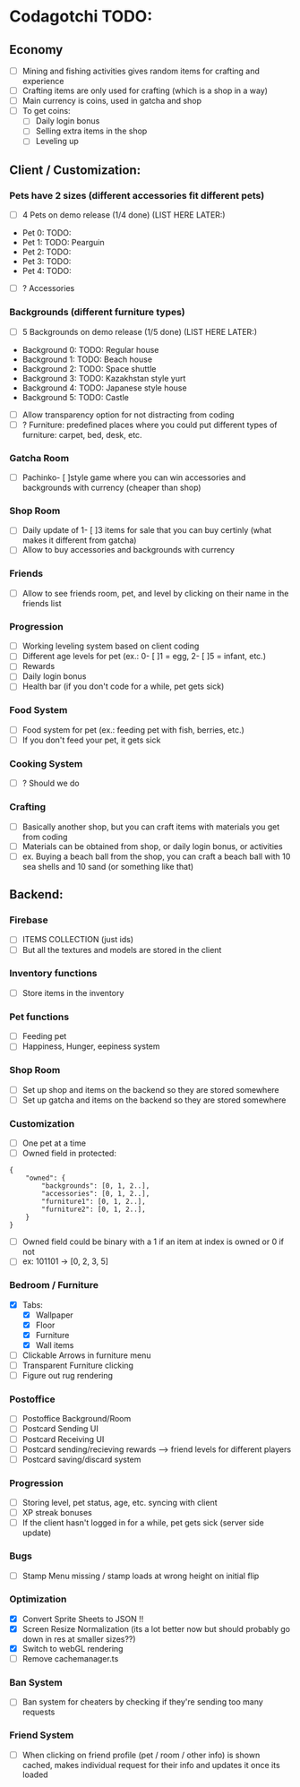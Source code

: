 # Codagotchi TODO: 

## Economy
- [ ] Mining and fishing activities gives random items for crafting and experience
- [ ] Crafting items are only used for crafting (which is a shop in a way)
- [ ] Main currency is coins, used in gatcha and shop
- [ ] To get coins:
    - [ ] Daily login bonus
    - [ ] Selling extra items in the shop
    - [ ] Leveling up

## Client / Customization:

### Pets have 2 sizes (different accessories fit different pets)
- [ ] 4 Pets on demo release (1/4 done) (LIST HERE LATER:)
 * Pet 0: TODO: 
 * Pet 1: TODO: Pearguin
 * Pet 2: TODO:
 * Pet 3: TODO:
 * Pet 4: TODO:

- [ ] ? Accessories

### Backgrounds (different furniture types)
- [ ] 5 Backgrounds on demo release (1/5 done) (LIST HERE LATER:)
 * Background 0: TODO: Regular house
 * Background 1: TODO: Beach house
 * Background 2: TODO: Space shuttle
 * Background 3: TODO: Kazakhstan style yurt
 * Background 4: TODO: Japanese style house
 * Background 5: TODO: Castle
- [ ] Allow transparency option for not distracting from coding
- [ ] ? Furniture: predefined places where you could put different types of furniture: carpet, bed, desk, etc.

### Gatcha Room 
- [ ] Pachinko- [ ]style game where you can win accessories and backgrounds with currency (cheaper than shop)

### Shop Room
- [ ] Daily update of 1- [ ]3 items for sale that you can buy certinly (what makes it different from gatcha)
- [ ] Allow to buy accessories and backgrounds with currency

### Friends
- [ ] Allow to see friends room, pet, and level by clicking on their name in the friends list

### Progression
- [ ] Working leveling system based on client coding
- [ ] Different age levels for pet (ex.: 0- [ ]1 = egg, 2- [ ]5 = infant, etc.)
- [ ] Rewards
- [ ] Daily login bonus
- [ ] Health bar (if you don't code for a while, pet gets sick)

### Food System
- [ ] Food system for pet (ex.: feeding pet with fish, berries, etc.)
- [ ] If you don't feed your pet, it gets sick

### Cooking System
- [ ] ? Should we do 

### Crafting 
- [ ] Basically another shop, but you can craft items with materials you get from coding
- [ ] Materials can be obtained from shop, or daily login bonus, or activities
- [ ] ex. Buying a beach ball from the shop, you can craft a beach ball with 10 sea shells and 10 sand (or something like that)

## Backend:

### Firebase
- [ ] ITEMS COLLECTION (just ids)
- [ ] But all the textures and models are stored in the client

### Inventory functions
- [ ] Store items in the inventory 

### Pet functions
- [ ] Feeding pet
- [ ] Happiness, Hunger, eepiness system

### Shop Room
- [ ] Set up shop and items on the backend so they are stored somewhere
- [ ] Set up gatcha and items on the backend so they are stored somewhere

### Customization
- [ ] One pet at a time
- [ ] Owned field in protected:
```
{
    "owned": {
        "backgrounds": [0, 1, 2..],
        "accessories": [0, 1, 2..],
        "furniture1": [0, 1, 2..],
        "furniture2": [0, 1, 2..],
    }
}
```
- [ ] Owned field could be binary with a 1 if an item at index is owned or 0 if not
- [ ] ex: 101101 -> [0, 2, 3, 5]

### Bedroom / Furniture
- [x] Tabs:
    - [x] Wallpaper
    - [x] Floor
    - [x] Furniture
    - [x] Wall items
- [ ] Clickable Arrows in furniture menu
- [ ] Transparent Furniture clicking
- [ ] Figure out rug rendering

### Postoffice
- [ ] Postoffice Background/Room
- [ ] Postcard Sending UI
- [ ] Postcard Receiving UI
- [ ] Postcard sending/recieving rewards --> friend levels for different players
- [ ] Postcard saving/discard system

### Progression
- [ ] Storing level, pet status, age, etc. syncing with client
- [ ] XP streak bonuses
- [ ] If the client hasn't logged in for a while, pet gets sick (server side update)

### Bugs
- [ ] Stamp Menu missing / stamp loads at wrong height on initial flip

### Optimization
- [X] Convert Sprite Sheets to JSON !!
- [X] Screen Resize Normalization (its a lot better now but should probably go down in res at smaller sizes??)
- [X] Switch to webGL rendering
- [ ] Remove cachemanager.ts

### Ban System
- [ ] Ban system for cheaters by checking if they're sending too many requests

### Friend System 
- [ ] When clicking on friend profile (pet / room / other info) is shown cached, makes individual request
    for their info and updates it once its loaded 


